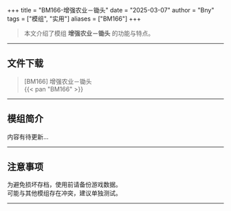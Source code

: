 +++
title = "BM166-增强农业－锄头"
date = "2025-03-07"
author = "Bny"
tags = ["模组", "实用"]
aliases = ["BM166"]
+++

> 本文介绍了模组 **增强农业－锄头** 的功能与特点。

---

## 文件下载

> [BM166] 增强农业－锄头  
{{< pan "BM166" >}}  

---

## 模组简介

>  
内容有待更新...  

---

## 注意事项

>  
为避免损坏存档，使用前请备份游戏数据。  
可能与其他模组存在冲突，建议单独测试。  

---

